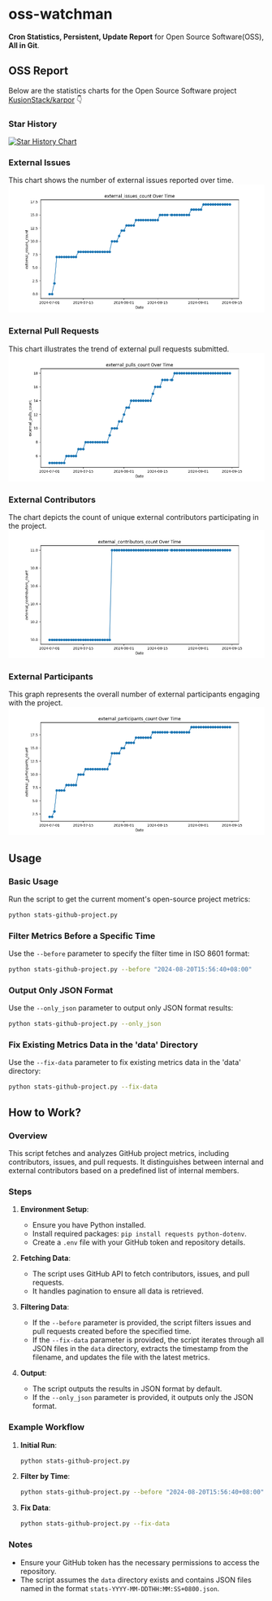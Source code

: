 # oss-watchman
**Cron Statistics, Persistent, Update Report** for Open Source Software(OSS), **All in Git**.

<!-- OSS-REPORT:START - Do not remove or modify this section -->
## OSS Report

Below are the statistics charts for the Open Source Software project [KusionStack/karpor](https://github.com/KusionStack/karpor) 👇

### Star History
[![Star History Chart](https://api.star-history.com/svg?repos=kusionstack/karpor&type=Date)](https://star-history.com/#kusionstack/karpor&Date)

### External Issues
This chart shows the number of external issues reported over time.
![External Issues](chart/external_issues_count_over_time.png)

### External Pull Requests
This chart illustrates the trend of external pull requests submitted.
![External Pull Requests](chart/external_pulls_count_over_time.png)

### External Contributors
The chart depicts the count of unique external contributors participating in the project.
![External Contributors](chart/external_contributors_count_over_time.png)

### External Participants
This graph represents the overall number of external participants engaging with the project.
![External Participants](chart/external_participants_count_over_time.png)

<!-- OSS-REPORT:END -->

## Usage

### Basic Usage
Run the script to get the current moment's open-source project metrics:
```bash
python stats-github-project.py
```


### Filter Metrics Before a Specific Time
Use the `--before` parameter to specify the filter time in ISO 8601 format:
```bash
python stats-github-project.py --before "2024-08-20T15:56:40+08:00"
```


### Output Only JSON Format
Use the `--only_json` parameter to output only JSON format results:
```bash
python stats-github-project.py --only_json
```


### Fix Existing Metrics Data in the 'data' Directory
Use the `--fix-data` parameter to fix existing metrics data in the 'data' directory:
```bash
python stats-github-project.py --fix-data
```

## How to Work?

### Overview
This script fetches and analyzes GitHub project metrics, including contributors, issues, and pull requests. It distinguishes between internal and external contributors based on a predefined list of internal members.

### Steps
1. **Environment Setup**:
   - Ensure you have Python installed.
   - Install required packages: `pip install requests python-dotenv`.
   - Create a `.env` file with your GitHub token and repository details.

2. **Fetching Data**:
   - The script uses GitHub API to fetch contributors, issues, and pull requests.
   - It handles pagination to ensure all data is retrieved.

3. **Filtering Data**:
   - If the `--before` parameter is provided, the script filters issues and pull requests created before the specified time.
   - If the `--fix-data` parameter is provided, the script iterates through all JSON files in the `data` directory, extracts the timestamp from the filename, and updates the file with the latest metrics.

4. **Output**:
   - The script outputs the results in JSON format by default.
   - If the `--only_json` parameter is provided, it outputs only the JSON format.

### Example Workflow
1. **Initial Run**:
   ```bash
   python stats-github-project.py
   ```

2. **Filter by Time**:
   ```bash
   python stats-github-project.py --before "2024-08-20T15:56:40+08:00"
   ```

3. **Fix Data**:
   ```bash
   python stats-github-project.py --fix-data
   ```

### Notes
- Ensure your GitHub token has the necessary permissions to access the repository.
- The script assumes the `data` directory exists and contains JSON files named in the format `stats-YYYY-MM-DDTHH:MM:SS+0800.json`.
